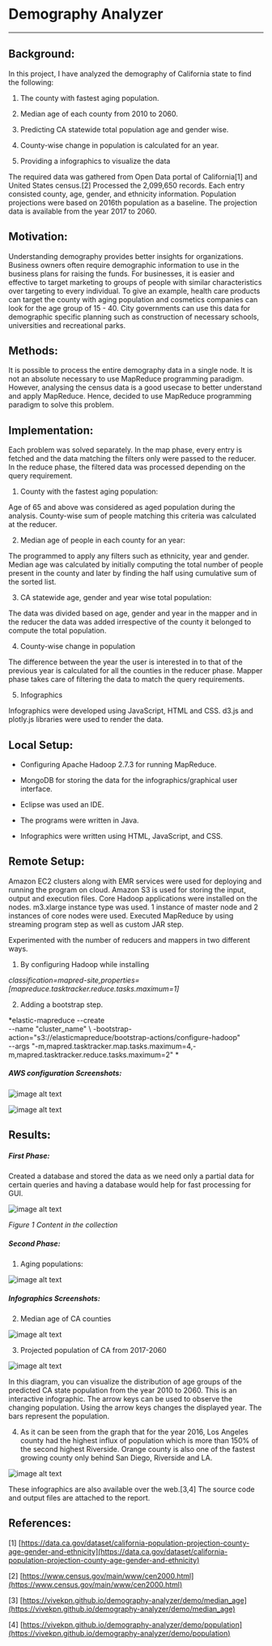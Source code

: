 # Demography Analyzer

--------------

## Background: 

In this project, I have analyzed the demography of California state to find the following:

1. The county with fastest aging population.

2. Median age of each county from 2010 to 2060.

3. Predicting CA statewide total population age and gender wise.

4. County-wise change in population is calculated for an year.

5. Providing a infographics to visualize the data

The required data was gathered from Open Data portal of California[1] and United States census.[2] Processed the 2,099,650 records.  Each entry consisted county, age, gender, and ethnicity information. Population projections were based on 2016th population as a baseline. The projection data is available from the year 2017 to 2060. 

## Motivation: 

Understanding demography provides better insights for organizations. Business owners often require demographic information to use in the business plans for raising the funds. For businesses, it is easier and effective to target marketing to groups of people with similar characteristics over targeting to every individual. To give an example, health care products can target the county with aging population and cosmetics companies can look for the age group of 15 - 40. City governments can use this data for demographic specific planning such as construction of necessary schools, universities and recreational parks.

## Methods:

It is possible to process the entire demography data in a single node. It is not an absolute necessary to use MapReduce programming paradigm. However, analysing the census data is a good usecase to better understand and apply MapReduce. Hence, decided to use MapReduce programming paradigm to solve this problem.

## Implementation:

Each problem was solved separately. In the map phase, every entry is fetched and the data matching the filters only were passed to the reducer. In the reduce phase, the filtered data was processed depending on the query requirement.

1) County with the fastest aging population:

Age of 65 and above was considered as aged population during the analysis. County-wise sum of people matching this criteria was calculated at the reducer.

2) Median age of people in each county for an year:

The programmed to apply any filters such as ethnicity, year and gender. Median age was calculated by initially computing the total number of people present in the county and later by finding the half using cumulative sum of the sorted list.

3) CA statewide age, gender and year wise total population:

The data was divided based on age, gender and year in the mapper and in the reducer the data was added irrespective of the county it belonged to compute the total population.

4) County-wise change in population

The difference between the year the user is interested in to that of the previous year is calculated for all the counties in the reducer phase. Mapper phase takes care of filtering the data to match the query requirements.

5) Infographics

Infographics were developed using JavaScript, HTML and CSS. d3.js and plotly.js libraries were used to render the data.

## Local Setup:

* Configuring Apache Hadoop 2.7.3 for running MapReduce. 

* MongoDB for storing the data for the infographics/graphical user interface. 

* Eclipse was used an IDE. 

* The programs were written in Java.

* Infographics were written using HTML, JavaScript, and CSS.

## Remote Setup:

Amazon EC2 clusters along with EMR services were used for deploying and running the program on cloud. Amazon S3 is used for storing the input, output and execution files. Core Hadoop applications were installed on the nodes. m3.xlarge instance type was used. 1 instance of master node and 2 instances of core nodes were used. Executed MapReduce by using streaming program step as well as custom JAR step. 

Experimented with the number of reducers and mappers in two different ways. 

1. By configuring Hadoop while installing

*classification=mapred-site,properties=[mapreduce.tasktracker.reduce.tasks.maximum=1]*

2. Adding a bootstrap step.

*elastic-mapreduce --create \
 --name "cluster_name" \ -bootstrap-action="s3://elasticmapreduce/bootstrap-actions/configure-hadoop"  \
--args "-m,mapred.tasktracker.map.tasks.maximum=4,-m,mapred.tasktracker.reduce.tasks.maximum=2"
*

##### AWS configuration Screenshots: 

![image alt text](media/image_0.png)

![image alt text](media/image_1.png)

## Results: 

##### First Phase:

Created a database and stored the data as we need only a partial data for certain queries and having a database would help for fast processing for GUI.

![image alt text](media/image_2.png)

*Figure 1 Content in the collection*

##### Second Phase:

1) Aging populations:

![image alt text](media/image_3.png)

##### Infographics Screenshots:

2) Median age of CA counties

![image alt text](media/image_4.png)

3) Projected population of CA from 2017-2060

![image alt text](media/image_5.png)

In this diagram, you can visualize the distribution of age groups of the predicted CA state population from the year 2010 to 2060. This is an interactive infographic. The arrow keys can be used to observe the changing population. Using the arrow keys changes the displayed year. The bars represent the population.

4)  As it can be seen from the graph that for the year 2016, Los Angeles county had the highest influx of population which is more than 150% of the second highest Riverside. Orange county is also one of the fastest growing county only behind San Diego, Riverside and LA. 

![image alt text](media/image_6.png)

These infographics are also available over the web.[3,4] The source code and output files are attached to the report. 

## References:

[1] [https://data.ca.gov/dataset/california-population-projection-county-age-gender-and-ethnicity](https://data.ca.gov/dataset/california-population-projection-county-age-gender-and-ethnicity)

[2] [https://www.census.gov/main/www/cen2000.html](https://www.census.gov/main/www/cen2000.html)

[3] [https://vivekpn.github.io/demography-analyzer/demo/median_age](https://vivekpn.github.io/demography-analyzer/demo/median_age)

[4] [https://vivekpn.github.io/demography-analyzer/demo/population](https://vivekpn.github.io/demography-analyzer/demo/population)

